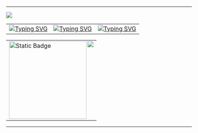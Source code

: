 <!--
**oscarsanchezt/oscarsanchezt** is a ✨ _special_ ✨ repository because its `README.md` (this file) appears on your GitHub profile.
-->



<!--Inicio-->
<hr>
</hr>

<img src="https://github.com/oscarsanchezt/oscarsanchezt/blob/main/assets/retrogif_cut.gif" />

  <!--Tabla-->                                      
<table WIDTH="50%">
  <tr>
      <td >
      <a href="https://git.io/typing-svg"><img src="https://readme-typing-svg.demolab.com?font=Montserrat&pause=1000&color=00F6F7&multiline=true&random=false&width=435&lines=%3E+My+operating+system+is+;%3A+Zorin+OS" alt="Typing SVG" /></a>
      </td>
      <td>
      <a href="https://git.io/typing-svg"><img src="https://readme-typing-svg.demolab.com?font=Montserrat&pause=1000&color=F77500&multiline=true&random=false&width=435&lines=%3E+My+programming+is;%3A+Java" alt="Typing SVG" /></a>
      </td>
      <td>
     <a href="https://git.io/typing-svg"><img src="https://readme-typing-svg.demolab.com?font=Montserrat&pause=1000&color=C106EE&multiline=true&random=false&width=435&lines=%3E+My+pet+is;%3A+Cat" alt="Typing SVG" /></a>
      </td>
    </tr>
</table>

<!--Contador-->
<table align="center">
  <tr>
    <td>
   <img alt="Static Badge" src="https://img.shields.io/badge/%F0%9D%9A%85%F0%9D%99%B8%F0%9D%9A%82%F0%9D%99%B8%F0%9D%9A%83%F0%9D%99%BE%F0%9D%9A%81%20%F0%9D%99%B2%F0%9D%99%BE%F0%9D%9A%84%F0%9D%99%BD%F0%9D%9A%83%20-black?style=flat-square&logo=github&logoColor=1BFF00&link=https%3A%2F%2Fhub.docker.com%2Fu%2Falumnodam" width="210">
    <img src="https://profile-counter.glitch.me/{oscarsanchezt}/count.svg" align="right"/>
    </td>
  </tr>
</table>
<hr>
</hr>











<!------------------------------------PRUEBAS DE CODIGO---------------------------------------->


<!--Fin
<div>
  <img align="center" src="https://capsule-render.vercel.app/api?type=waving&color=gradient&height=70&width=500&section=footer"/>
</div>
-->

<!--Logo
<img width="100%" alt="welcome to my profile!" src="https://github.com/oscarsanchezt/oscarsanchezt/blob/main/welcom%20to%20my%20profile.png">
 --> 

<!--Linea Rainbow
<div>
  <a href="https://github.com/oscarsanchezt"><img width="100%" loading="lazy" src="assets/rainbow.webp" /></a>
</div>
-->

<!--Separador
<a href="https://github.com/oscarsanchezt"><img width="100%" loading="lazy" src="https://capsule-render.vercel.app/api?type=rect&color=gradient&height=1" /></a>
-->

<!--Mi sistema Operativo
<div align="center">
  <img alt="Static Badge" src="https://img.shields.io/badge/MY%20OPERATING%20SYSTEM%20---%20%20-black?style=flat-square&logo=linux&logoColor=54CBFF&labelColor=black" width="200">

<img alt="Static Badge" src="https://img.shields.io/badge/ZORIN%20OS-black?style=flat-square&logo=zorin&logoColor=54CBFF&labelColor=black" width="102">
</div>-->
<!--Linea
<h1></h1>
-->
